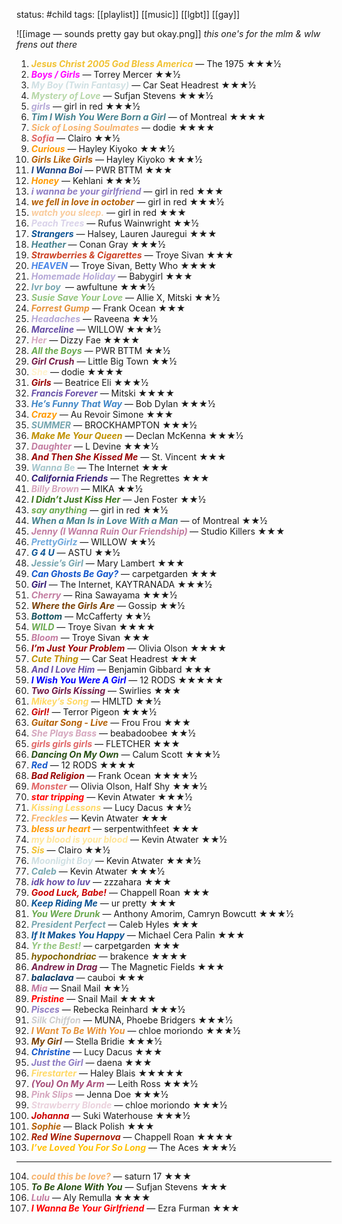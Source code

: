 status: #child 
tags: [[playlist]] [[music]] [[lgbt]] [[gay]] 

![[image — sounds pretty gay but okay.png]]
*this one's for the mlm & wlw frens out there*

1. <span style="color:#f1c232"><b><i>Jesus Christ 2005 God Bless America</i></b></span> — The 1975 ★★★½
2. <span style="color:#ff00ff"><b><i>Boys / Girls</b></i></span> — Torrey Mercer ★★½
3. <span style="color:#d0e0e3"><b><i>My Boy (Twin Fantasy)</b></i></span> — Car Seat Headrest ★★★½
4. <span style="color:#b6d7a8"><b><i>Mystery of Love</b></i></span> — Sufjan Stevens ★★★½
5. <span style="color:#b4a7d6"><b><i>girls</b></i></span> — girl in red ★★★½
6. <span style="color:#45818e"><b><i>Tim I Wish You Were Born a Girl</b></i></span> — of Montreal ★★★★
7. <span style="color:#f6b26b"><b><i>Sick of Losing Soulmates</i></b></span> — dodie ★★★★
8. <span style="color:#e06666"><b><i>Sofia</i></b></span> — Clairo ★★½
9. <span style="color:#ff9900"><b><i>Curious</i></b></span> — Hayley Kiyoko ★★★½
10. <span style="color:#b45f06"><b><i>Girls Like Girls</b></i></span> — Hayley Kiyoko ★★★½
11. <span style="color:#1c4587"><b><i>I Wanna Boi</i></b></span> — PWR BTTM ★★★
12. <span style="color:#ff9900"><b><i>Honey</b></i></span> — Kehlani ★★★½
13. <span style="color:#8e7cc3"><b><i>i wanna be your girlfriend</b></i></span> — girl in red ★★★
14. <span style="color:#b45f06"><b><i>we fell in love in october</b></i></span> — girl in red ★★★½
15. <span style="color:#f9cb9c"><b><i>watch you sleep.</b></i></span> — girl in red ★★★
16. <span style="color:#d9d2e9"><b><i>Peach Trees</b></i></span> — Rufus Wainwright ★★½
17. <span style="color:#0b5394"><b><i>Strangers</b></i></span> — Halsey, Lauren Jauregui ★★★
18. <span style="color:#45818e"><b><i>Heather </b></i></span>— Conan Gray ★★★½
19. <span style="color:#cc4125"><b><i>Strawberries & Cigarettes</i></b> </span>— Troye Sivan ★★★
20. <span style="color:#4a86e8"><b><i>HEAVEN</b></i></span> — Troye Sivan, Betty Who ★★★★
21. <span style="color:#b4a7d6"><b><i>Homemade Holiday</i></b></span> — Babygirl ★★★
22. <span style="color:#76a5af"><b><i>lvr boy </i></b></span> — awfultune ★★★½
23. <span style="color:#93c47d"><b><i>Susie Save Your Love</i></b></span> — Allie X, Mitski ★★½
24. <span style="color:#e69138"><b><i>Forrest Gump</i></b></span> — Frank Ocean ★★★
25. <span style="color:#b4a7d6"><b><i>Headaches</b></i></span> — Raveena ★★½
26. <span style="color:#674ea7"><b><i>Marceline</i></b></span> — WILLOW ★★★½
27. <span style="color:#d5a6bd"><b><i>Her</b></i></span> — Dizzy Fae ★★★★
28. <span style="color:#6aa84f"><b><i>All the Boys</b></i></span> — PWR BTTM ★★½
29. <span style="color:#741b47"><b><i>Girl Crush</b></i></span> — Little Big Town ★★½
30. <span style="color:#fff2cc"><b><i>She</b></i></span> — dodie ★★★★
31. <span style="color:#990000"><b><i>Girls</i></b></span> — Beatrice Eli ★★★½
32. <span style="color:#674ea7"><b><i>Francis Forever</i></b></span> — Mitski ★★★★
33. <span style="color:#3d85c6"><b><i>He’s Funny That Way</i></b></span> — Bob Dylan ★★★½
34. <span style="color:#ff9900"><b><i>Crazy</i></b></span> — Au Revoir Simone ★★★
35. <span style="color:#76a5af"><b><i>SUMMER</i></b></span> — BROCKHAMPTON ★★★½
36. <span style="color:#bf9000"><b><i>Make Me Your Queen</b></i></span> — Declan McKenna ★★★½
37. <span style="color:#c27ba0"><b><i>Daughter</i></b></span> — L Devine ★★★½
38. <span style="color:#990000"><b><i>And Then She Kissed Me</i></b></span> — St. Vincent ★★★
39. <span style="color:#a2c4c9"><b><i>Wanna B</b></i>e</span> — The Internet ★★★
40. <span style="color:#351c75"><b><i>California Friends</b></i></span> — The Regrettes ★★★
41. <span style="color:#d5a6bd"><b><i>Billy Brown </b></i></span>— MIKA ★★½
42. <span style="color:#38761d"><b><i>I Didn’t Just Kiss Her</b></i></span> — Jen Foster ★★½
43. <span style="color:#6aa84f"><b><i>say anything</i></b></span> — girl in red ★★½
44. <span style="color:#45818e"><b><i>When a Man Is in Love With a Man</b></i></span> — of Montreal ★★½
45. <span style="color:#c27ba0"><b><i>Jenny (I Wanna Ruin Our Friendship) </b></i></span>— Studio Killers ★★★
46. <span style="color:#6fa8dc"><b><i>PrettyGirlz</b></i></span> — WILLOW ★★½
47. <span style="color:#0b5394"><b><i>G 4 U</i></b></span> — ASTU ★★½
48. <span style="color:#76a5af"><b><i>Jessie’s Girl</i></b> </span>— Mary Lambert ★★★ 
49. <span style="color:#1155cc"><b><i>Can Ghosts Be Gay?</b></i></span> — carpetgarden ★★★
50. <span style="color:#351c75"><b><i>Girl</i></b></span> — The Internet, KAYTRANADA ★★★½
51. <span style="color:#c27ba0"><b><i>Cherry</i></b></span> — Rina Sawayama ★★★½
52. <span style="color:#783f04"><b><i>Where the Girls Are</b></i></span> — Gossip ★★½
53. <span style="color:#134f5c"><b><i>Bottom</b></i></span> — McCafferty ★★½
54. <span style="color:#6aa84f"><b><i>WILD</i></b></span> — Troye Sivan ★★★★
55. <span style="color:#c27ba0"><b><i>Bloom</i></b></span> — Troye Sivan ★★★
56. <span style="color:#990000"><b><i>I’m Just Your Problem</i></b></span> — Olivia Olson ★★★★
57. <span style="color:#bf9000"><b><i>Cute Thing</i></b></span> — Car Seat Headrest ★★★
58. <span style="color:#674ea7"><b><i>And I Love Him</i></b></span> — Benjamin Gibbard ★★★
59. <span style="color:#0000ff"><b><i>I Wish You Were A Girl</b></i></span> — 12 RODS ★★★★★
60. <span style="color:#741b47"><b><i>Two Girls Kissing</b></i></span> — Swirlies ★★★
61. <span style="color:#ffd966"><b><i>Mikey’s Song</b></i></span> — HMLTD ★★½
62. <span style="color:#cc0000"><b><i>Girl!</b></i></span> — Terror Pigeon ★★★½
63. <span style="color:#b45f06"><b><i>Guitar Song - Live</b></i></span> — Frou Frou ★★★
64. <span style="color:#d5a6bd"><b><i>She Plays Bass</i></b></span> — beabadoobee ★★½
65. <span style="color:#e06666"><b><i>girls girls girls</i></b></span> — FLETCHER ★★★
66. <span style="color:#274e13"><b><i>Dancing On My Own</b></i></span> — Calum Scott ★★★½
67. <span style="color:#1155cc"><b><i>Red</i></b></span> — 12 RODS ★★★★
68. <span style="color:#980000"><b><I>Bad Religion</i></b></span> — Frank Ocean ★★★★½
69. <span style="color:#e06666"><b><i>Monster</b></i></span> — Olivia Olson, Half Shy ★★★½
70. <span style="color:#ff0000"><b><i>star tripping</b></i></span> — Kevin Atwater ★★★½
71. <span style="color:#ffd966"><b><i>Kissing Lessons</i></b></span> — Lucy Dacus ★★½
72. <span style="color:#f6b26b"><b><i>Freckles</i></b></span> — Kevin Atwater ★★★
73. <span style="color:#ff9900"><b><i>bless ur heart</i></b></span> — serpentwithfeet ★★★
74. <span style="color:#ffe599"><b><i>my blood is your blood</b></i></span> — Kevin Atwater ★★½
75. <span style="color:#f1c232"><b><i>Sis</i></b></span> — Clairo ★★½
76. <span style="color:#d0e0e3"><b><i>Moonlight Boy </b></i></span>— Kevin Atwater ★★★½
77. <span style="color:#76a5af"><b><i>Caleb</i></b></span> — Kevin Atwater ★★★½
78. <span style="color:#674ea7"><b><i>idk how to luv</b></i></span> — zzzahara ★★★
79. <span style="color:#cc0000"><b><i>Good Luck, Babe!</b></i></span> — Chappell Roan ★★★
80. <span style="color:#0b5394"><b><i>Keep Riding Me</b></i></span> — ur pretty ★★★
81. <span style="color:#6aa84f"><b><i>You Were Drunk</i></b></span> — Anthony Amorim, Camryn Bowcutt ★★★½
82. <span style="color:#76a5af"><b><i>President Perfect</b></i></span> — Caleb Hyles ★★★
83. <span style="color:#0b5394"><b><i>If It Makes You Happy</i></b></span> — Michael Cera Palin ★★★
84. <span style="color:#93c47d"><b><i>Yr the Best!</i></b></span> — carpetgarden ★★★
85. <span style="color:#7f6000"><b><i>hypochondriac</b></i></span> — brakence ★★★★
86. <span style="color:#741b47"><b><i>Andrew in Drag</b></i></span> — The Magnetic Fields ★★★
87. <span style="color:#073763"><b><i>balaclava</i></b></span> — cauboi ★★★
88. <span style="color:#c27ba0"><b><i>Mia</i></b></span> — Snail Mail ★★½
89. <span style="color:#ff0000"><b><i>Pristine</i></b></span> — Snail Mail ★★★★
90. <span style="color:#8e7cc3"><b><i>Pisces</i></b></span> — Rebecka Reinhard ★★★½
91. <span style="color:#cccccc"><b><i>Silk Chiffon</b></i></span> — MUNA, Phoebe Bridgers ★★★½
92. <span style="color:#e69138"><b><i>I Want To Be With You</i></b></span> — chloe moriondo ★★★½
93. <span style="color:#783f04"><b><i>My Girl</i></b></span> — Stella Bridie ★★★½
94. <span style="color:#1155cc"><b><i>Christine</b></i></span> — Lucy Dacus ★★★
95. <span style="color:#8e7cc3"><b><i>Just the Girl</b></i></span> — daena ★★★
96. <span style="color:#ffd966"><b><i>Firestarter</i></b></span> — Haley Blais ★★★★★
97. <span style="color:#a64d79"><b><i>(You) On My Arm</i></b></span> — Leith Ross ★★★½
98. <span style="color:#d5a6bd"><b><i>Pink Slips</i></b></span> — Jenna Doe ★★★½
99. <span style="color:#ead1dc"><b><i>Strawberry Blonde</b></i></span> — chloe moriondo ★★★½
100. <span style="color:#cc0000"><b><i>Johanna</i></b></span> — Suki Waterhouse ★★★½
101. <span style="color:#b45f06"><b><i>Sophie</i></b></span> — Black Polish ★★★
102. <span style="color:#a61c00"><b><i>Red Wine Supernova</i></b></span> — Chappell Roan ★★★★
103. <span style="color:rgb(255, 192, 0)"><b><i>I’ve Loved You For So Long</b></i></span> — The Aces ★★★½
---

104. <span style="color:#f6b26b"><b><i>could this be love?</i></b></span> — saturn 17 ★★★
105. <span style="color:#274e13"><b><i>To Be Alone With You</b></i></span> — Sufjan Stevens ★★★
106. <span style="color:#c27ba0"><b><i>Lulu</b></i></span> — Aly Remulla ★★★★
107. <span style="color:#ff0000"><b><i>I Wanna Be Your Girlfriend</b></i></span> — Ezra Furman ★★★